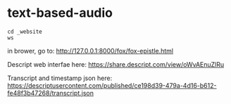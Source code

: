 # text-based-audio

```
cd _website
ws
```

in brower, go to: http://127.0.0.1:8000/fox/fox-epistle.html



Descript web interfae here:
https://share.descript.com/view/oWvAEnuZlRu


Transcript and timestamp json here:
https://descriptusercontent.com/published/ce198d39-479a-4d16-b612-fe48f3b47268/transcript.json